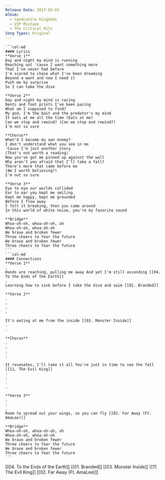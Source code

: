 ```yaml
---
Release Date: 2017-03-01
Album:
  - Sandcastle Kingdoms
  - VIP Mixtape
  - The Critical Hits
Song Types: Original
---
```


````col
```col-md
#### Lyrics
**Verse 1**
Day and night my mind is running
Reaching out 'cause I want something more
That I've never had before
I'm scared to chase what I've been dreaming
Beyond a want and now I need it
Push me by surprise
So I can take the dive

**Verse 2**
Day and night my mind is racing
Dents and foot prints I've been pacing
What am I supposed to find?
My god, I'm the bait and the predator's my mind
It eats at me all the time (Eats at me)
Can we stop and rewind? (Can we stop and rewind?)
I'm not so sure

**Chorus**
When'd I become my own enemy?
I don't understand what you see in me
'Cause I'm just another story
(That's not worth a reading)
Now you've got me pinned up against the wall
Why aren't you afraid that I'll take a fall?
There's more that came before me
(Am I worth believing?)
I'm not so sure

**Verse 3**
Eye to eye our worlds collided
Ear to ear you kept me smiling
Kept me happy, kept me grounded
Before I flew away
I felt it breaking, then you came around
In this world of white noise, you're my favorite sound

**Bridge**
Whoa-oh-oh, whoa-oh-oh, oh
Whoa-oh-oh, whoa-oh-oh
We brave and broken fewer
Three cheers to fear the future
We brave and broken fewer
Three cheers to fear the future
```
```col-md
#### Connections
**Verse 1**
.
Hands are reaching, pulling me away And yet I'm still ascending [[04. To the Ends of the Earth]]
.
Learning how to sink before I take the dive and swim [[01. Branded]]

**Verse 2**
.
.
.
.

It's eating at me from the inside [[03. Monster Inside]]
.
.

**Chorus**
.
.
.
.

It resonates, I'll take it all You're just in time to see the fall [[11. The Evil King]]
.
.
.
.

**Verse 3**
.
.
.
Room to spread out your wings, so you can fly [[02. Far Away (Ft. AmaLee)]]

**Bridge**
Whoa-oh-oh, whoa-oh-oh, oh
Whoa-oh-oh, whoa-oh-oh
We brave and broken fewer
Three cheers to fear the future
We brave and broken fewer
Three cheers to fear the future
```
````

[[04. To the Ends of the Earth]]
[[01. Branded]]
[[03. Monster Inside]]
[[11. The Evil King]]
[[02. Far Away (Ft. AmaLee)]]